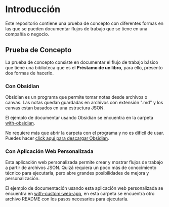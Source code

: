 # Introducción

Este repositorio contiene una prueba de concepto con diferentes formas en las que se pueden documentar flujos de trabajo que se tiene en una compañía o negocio.

## Prueba de Concepto

La prueba de concepto consiste en documentar el flujo de trabajo básico que tiene una biblioteca que es el **Préstamo de un libro**, para ello, presento dos formas de hacerlo.

### Con Obsidian

Obsidian es un programa que permite tomar notas desde archivos o canvas. Las notas quedan guardadas en archivos con extensión ".md" y los canvas estan basados en una estructura JSON.

El ejemplo de documentar usando Obsidian se encuentra en la carpeta [with-obsidian](/with-obsidian/).

No requiere más que abrir la carpeta con el programa y no es dificil de usar. Puedes hacer [click aquí para descargar Obsidian](https://obsidian.md/download).

### Con Aplicación Web Personalizada

Esta aplicación web personalizada permite crear y mostrar flujos de trabajo a partir de archivos JSON. Quizá requiera un poco más de conocimiento técnico para ejecutarla, pero abre grandes posibilidades de mejora y personalización.

El ejemplo de documentación usando esta aplicación web personalizada se encuentra en [with-custom-web-app](/with-custom-web-app/), en esta carpeta se encuentra otro archivo README con los pasos necesarios para ejecutarla.